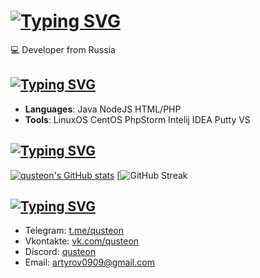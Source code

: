 [![Typing SVG](https://readme-typing-svg.demolab.com?font=Orbitron&pause=1000&color=F7F7F7&random=false&width=435&lines=%F0%9F%91%8B+Hello+there!+I'm+qusteon)](https://vk.com/qusteon)
=========================================

💻 Developer from Russia

[![Typing SVG](https://readme-typing-svg.demolab.com?font=Orbitron&pause=1000&color=411FF7&random=false&width=435&lines=%F0%9F%8D%B3+Skills+and+Technologies)](https://vk.com/qusteon)
--------------------------

*   **Languages**: Java NodeJS HTML/PHP
*   **Tools**: LinuxOS CentOS PhpStorm Intelij IDEA Putty VS

[![Typing SVG](https://readme-typing-svg.demolab.com?font=Orbitron&pause=1000&color=F70000&random=false&width=435&lines=%F0%9F%93%88+GitHub+Stats)](https://vk.com/qusteon)
---------------

[![qusteon's GitHub stats](https://github-readme-stats.vercel.app/api?username=qusteon&show_icons=true&theme=jolly)](https://github.com/qusteon)
[![GitHub Streak](https://streak-stats.demolab.com?user=qusteon&theme=catppuccin-macchiato)

[![Typing SVG](https://readme-typing-svg.demolab.com?font=Orbitron&pause=1000&color=3115F7&random=false&width=435&lines=%F0%9F%93%AB+Get+in+Touch)](https://vk.com/qusteon)
---------------

*   Telegram: [t.me/qusteon](https://t.me/qusteon/)
*   Vkontakte: [vk.com/qusteon](vk.com/qusteon)
*   Discord: [qusteon](https://discord.com/users/704212359367098488)
*   Email: [artyrov0909@gmail.com](mailto:artyrov0909@gmail.com)
